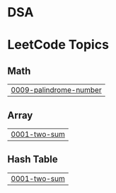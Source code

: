 # DSA
<!---LeetCode Topics Start-->
# LeetCode Topics
## Math
|  |
| ------- |
| [0009-palindrome-number](https://github.com/rohitsin28/DSA/tree/master/0009-palindrome-number) |
## Array
|  |
| ------- |
| [0001-two-sum](https://github.com/rohitsin28/DSA/tree/master/0001-two-sum) |
## Hash Table
|  |
| ------- |
| [0001-two-sum](https://github.com/rohitsin28/DSA/tree/master/0001-two-sum) |
<!---LeetCode Topics End-->